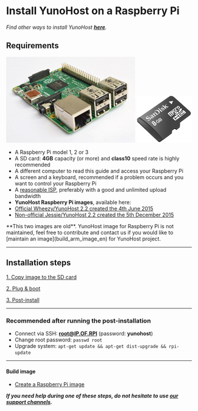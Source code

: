 # Install YunoHost on a Raspberry Pi

*Find other ways to install YunoHost **[here](/install)**.*

## Requirements
<img src="/images/Raspberry_Pi_2_Model_B_v1.1_front_angle_new.jpg" width=350>
<img src="/images/micro-sd-card.jpg">

- A Raspberry Pi model 1, 2 or 3
- A SD card: **4GB** capacity (or more) and **class10** speed rate is highly recommended
- A different computer to read this guide and access your Raspberry Pi
- A screen and a keyboard, recommended if a problem occurs and you want to control your Raspberry Pi
- A [reasonable ISP](/isp), preferably with a good and unlimited upload bandwidth
- **YunoHost Raspberry Pi images**, available here:
 - [Official Wheezy/YunoHost 2.2 created the 4th June 2015](https://build.yunohost.org/yunohost-rpi2_wheezy.7z)
 - [Non-official Jessie/YunoHost 2.2 created the 5th December 2015](https://forum.yunohost.org/t/building-a-new-image-for-raspberry-debian-jessie-fr-en/1101/2)


<div class="alert alert-info">**This two images are old**. YunoHost image for Raspberry Pi is not maintained, feel free to contribute and contact us if you would like to [maintain an image](build_arm_image_en) for YunoHost project.</div>


---

## Installation steps

<a class="btn btn-lg btn-default" href="/copy_image">1. Copy image to the SD card</a>

<a class="btn btn-lg btn-default" href="/plug_and_boot">2. Plug & boot</a>

<a class="btn btn-lg btn-default" href="/postinstall">3. Post-install</a>

---

### Recommended after running the post-installation

* Connect via SSH: **root@IP.OF.RPI** (password: **yunohost**)
* Change root password: `passwd root`
* Upgrade system: `apt-get update && apt-get dist-upgrade && rpi-update`

---

#### Build image
* [Create a Raspberry Pi image](/build_arm_image_en)

***If you need help during one of these steps, do not hesitate to use [our support channels](/support).***
